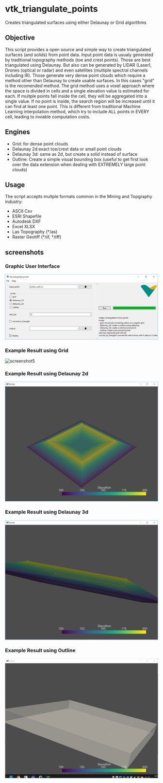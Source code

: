 # vtk_triangulate_points
Creates triangulated surfaces using either Delaunay or Grid algorithms

## Objective
This script provides a open source and simple way to create triangulated surfaces (and solids) from point data.
Input point data is usualy generated by traditional topography methods (toe and crest points). Those are best triangulated using Delaunay.
But also can be generated by LIDAR (Laser), Drones (optical or radar) and even satellites (multiple spectral channels including IR). Those generate very dense point clouds which require a method other than Delaunay to create usable surfaces. In this cases "grid" is the recomended method.
The grid method uses a voxel approach where the space is divided in cells and a single elevation value is estimated for each. If multple points fall inside the cell, they will be aggregated into a single value. If no point is inside, the search region will be increased until it can find at least one point. This is different from traditional Machine Learning interpolation method, which try to include ALL points in EVERY cell, leading to inviable computation costs.

## Engines
 - Grid: for dense point clouds
 - Delaunay 2d:exact toe/crest data or small point clouds
 - Delaunay 3d: same as 2d, but create a solid instead of surface
 - Outline: Create a simple visual bounding box (useful to get first look over the data extension when dealing with EXTREMELY large point clouds)

## Usage
The script accepts multple formats common in the Mining and Topgraphy industry:
 - ASCII Csv
 - ESRI Shapefile
 - Autodesk DXF
 - Excel XLSX
 - Las Topography (*.las)
 - Raster Geotiff (*.tif, *.tiff)

## screenshots
### Graphic User Interface
![screenshot1](https://github.com/pemn/vtk_triangulate_points/raw/main/assets/screenshot1.png)
### Example Result using Grid
![screenshot5](https://github.com/pemn/vtk_triangulate_points/raw/main/assets/screenshot5.png)
### Example Result using Delaunay 2d
![screenshot2](https://github.com/pemn/vtk_triangulate_points/raw/main/assets/screenshot2.png)
### Example Result using Delaunay 3d
![screenshot3](https://github.com/pemn/vtk_triangulate_points/raw/main/assets/screenshot3.png)
### Example Result using Outline
![screenshot4](https://github.com/pemn/vtk_triangulate_points/raw/main/assets/screenshot4.png)


